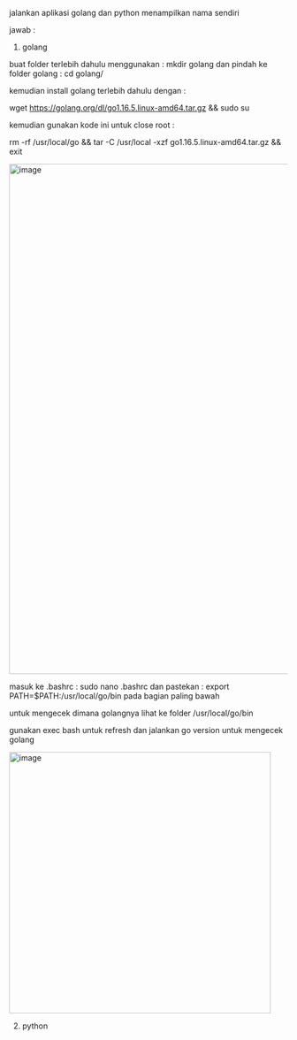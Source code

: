 jalankan aplikasi golang dan python menampilkan nama sendiri

jawab :

1.  golang

buat folder terlebih dahulu menggunakan : mkdir golang dan pindah ke folder golang : cd golang/

kemudian install golang terlebih dahulu dengan :

wget https://golang.org/dl/go1.16.5.linux-amd64.tar.gz && sudo su

kemudian gunakan kode ini untuk close root :

rm -rf /usr/local/go && tar -C /usr/local -xzf go1.16.5.linux-amd64.tar.gz && exit

<img width="923" alt="image" src="https://github.com/fifa0903/devops17-dumbways-faizal/assets/132969781/36e9cd4f-dd1b-471b-b94d-854fb75bbc90">

masuk ke .bashrc : sudo nano .bashrc dan pastekan : export PATH=$PATH:/usr/local/go/bin pada bagian paling bawah 

untuk mengecek dimana golangnya lihat ke folder /usr/local/go/bin

gunakan exec bash untuk refresh dan jalankan go version untuk mengecek golang

<img width="473" alt="image" src="https://github.com/fifa0903/devops17-dumbways-faizal/assets/132969781/5290b736-ba99-420d-aa00-4351b6781314">



2.  python
